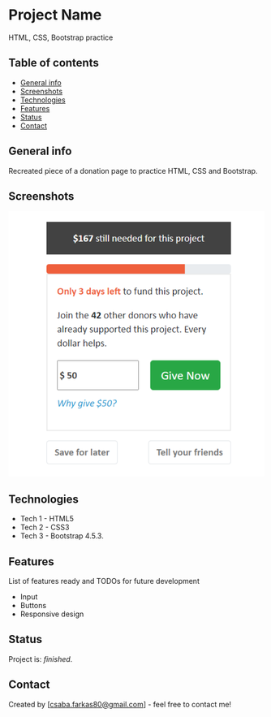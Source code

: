 # Project Name
HTML, CSS, Bootstrap practice

## Table of contents
* [General info](#general-info)
* [Screenshots](#screenshots)
* [Technologies](#technologies)
* [Features](#features)
* [Status](#status)
* [Contact](#contact)

## General info
Recreated piece of a donation page to practice HTML, CSS and Bootstrap.

## Screenshots
![Piece of a donation page](CSS_Bootstrap_practice.png)

## Technologies
* Tech 1 - HTML5
* Tech 2 - CSS3
* Tech 3 - Bootstrap 4.5.3.

## Features
List of features ready and TODOs for future development
* Input
* Buttons
* Responsive design

## Status
Project is: _finished_.

## Contact
Created by [csaba.farkas80@gmail.com] - feel free to contact me!
